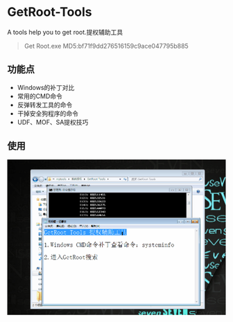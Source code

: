 # GetRoot-Tools
A tools help you to get root.提权辅助工具
> Get Root.exe MD5:bf71f9dd276516159c9ace047795b885

## 功能点
* Windows的补丁对比
* 常用的CMD命令
* 反弹转发工具的命令
* 干掉安全狗程序的命令
* UDF、MOF、SA提权技巧

## 使用
![icon](./use.gif)
